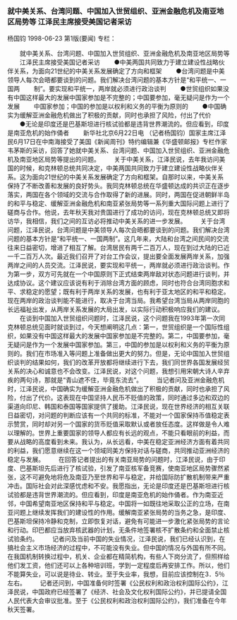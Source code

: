 ### 就中美关系、台湾问题、中国加入世贸组织、亚洲金融危机及南亚地区局势等  江泽民主席接受美国记者采访
杨国钧
1998-06-23
第1版(要闻)
专栏：

　　就中美关系、台湾问题、中国加入世贸组织、亚洲金融危机及南亚地区局势等
　　江泽民主席接受美国记者采访
　　●中美两国共同致力于建立建设性战略伙伴关系，为面向21世纪的中美关系发展确定了方向和框架
　　●台湾问题是中美领导人每次会晤都要谈到的问题。我们解决台湾问题的基本方针是“和平统一、一国两
　　制”。要实现和平统一，两岸就必须进行政治谈判
　　●世贸组织如果没有中国这样最大的发展中国家参加是不完整的；中国要参加，毫无疑问是作为一个发展
　　中国家参加；中国的参加是以权利和义务的平衡为原则的
　　●中国确实为缓解亚洲金融危机做出了积极的贡献，同时也承担了风险，付出了代价
　　●无论是印度还是巴基斯坦进行核试验都是违背世界潮流的。但应看到，印度是南亚危机的始作俑者
　　新华社北京6月22日电  （记者杨国钧）国家主席江泽民6月17日在中南海接受了美国《新闻周刊》特约编辑兼《华盛顿邮报》专栏作家韦茅斯的采访，回答了她就中美关系、台湾问题、中国加入世贸组织、亚洲金融危机及南亚地区局势等提出的问题。
　　关于中美关系，江泽民说，去年我访问美国的时候，和克林顿总统共同决定，中美两国共同致力于建立建设性战略伙伴关系。这为面向21世纪的中美关系发展确定了方向和框架。自那时以来，中美关系保持了不断改善和发展的良好势头。我同克林顿总统在华盛顿达成的共识正在逐步落实，两国在各个领域的交流与合作取得了新的进展。同时，两国在促进朝鲜半岛的和平与稳定、缓解亚洲金融危机和南亚紧张局势等一系列重大国际问题上进行了磋商与合作。他说，去年秋天我对贵国进行了成功的访问，现在克林顿总统又即将访华，我相信，我们之间的互访必将推动中美关系的进一步发展。
　　关于台湾问题，江泽民说，台湾问题是中美领导人每次会晤都要谈到的问题。我们解决台湾问题的基本方针是“和平统一、一国两制”。这几年来，大陆和台湾之间民间的交流往来日益密切，增进了相互了解。台湾居民有两千二百万人，现在到过大陆的已近一千二百万人次。最近我们召开了对台工作会议，提出要全面发展两岸关系，加强两岸之间的人员交流。江泽民说，要实现和平统一，两岸就必须进行政治谈判。作为第一步，双方可先就在一个中国原则下正式结束两岸敌对状态问题进行谈判，并达成协议。这个建议应该说有利于消除台湾方面的顾虑，同时也符合台湾同胞求和平、求稳定的愿望；既有利于两岸关系的发展，也有利于亚太地区的和平和稳定。现在两岸的政治谈判能不能进行，取决于台湾当局。我希望台湾当局从两岸同胞的长远福祉出发，从两岸关系发展的大局出发，以实际行动积极响应我们的建议。
　　在谈到中国加入世贸组织问题时，江泽民说，这个问题我在1993年第一次同克林顿总统见面时就谈到过，今天想阐明这几点：第一，世贸组织是一个国际性组织，如果没有中国这样最大的发展中国家参加是不完整的。第二，中国要参加，毫无疑问是作为一个发展中国家参加。第三，中国的参加是以权利和义务的平衡为原则的。我们在市场准入等问题上准备做出更大的努力。但是，无论中国加入世贸组织谈判的结果如何，我们的改革开放都将继续进行下去，我们同世界各国发展经贸关系的决心和诚意也不会改变。江泽民说，对这个问题，我想引用宋朝大诗人辛弃疾的两句诗，那就是“青山遮不住，毕竟东流去”。
　　当记者问及亚洲金融危机时，江泽民说，中国确实为缓解亚洲金融危机做出了积极的贡献，同时也承担了风险，付出了代价。这表现在中国坚持人民币不贬值的政策，同时通过多边和双边的渠道向印尼、韩国和泰国等国家提供了援助。江泽民说，现在世界经济的相互关联日益密切，对问题的判断应该有一个共同的标准，不能对一个国家保持币值稳定表示赞赏，同时却对另一个国家的货币贬值采取默认或者放任态度。这样做是令人难以理解的。世界上重要国家的领导人都应有长远的观点，不能只看眼前的利益，而要从战略的高度看到未来。我认为，从长远看，中美在稳定亚洲经济方面有着共同的利益，我们愿意继续在这一个领域同美方保持对话与磋商，共同推动亚洲经济的稳定与发展。
　　在回答记者提出的有关南亚局势的问题时，江泽民说，由于印度、巴基斯坦先后进行了核试验，引发了南亚核军备竞赛，使南亚地区局势骤然紧张，这不可避免地将危及南亚乃至世界和平与稳定，并给国际防扩散机制带来严重冲击。国际社会对此深感忧虑和不安。我愿指出，无论是印度还是巴基斯坦进行核试验都是违背世界潮流的。但应看到，印度是南亚危机的始作俑者。作为南亚近邻，中国希望南亚地区保持和平与稳定。中国将一如既往地采取公正的立场，在南亚问题上继续发挥我们的建设性的作用。缓解南亚紧张局势的当务之急，是印度、巴基斯坦保持冷静和克制，立即恢复对话，避免有可能进一步激化紧张局势的言论和行动。印巴都应当放弃核武器的计划，无条件地签署核不扩散条约和全面禁止核试验条约。
　　记者问及当前中国的失业情况，江泽民说，我们已经认识到，在搞社会主义市场经济的过程中，不可能没有失业。但中国的情况与外国有所不同。在我国机制转换过程中，机关、企业都在精简机构，有些人下岗分流了，但照样给他们发工资，他们还可以上各种培训班，学到一定程度后再安排工作。所以，他们不能算失业，可以说是待业、转业。至于失业率，我想，目前应该控制在3．5％左右。
　　记者还问到，中国准备何时签署《公民权利和政治权利国际公约》，江泽民说，中国政府已经签署了《经济、社会及文化权利国际公约》，并已提请全国人民代表大会审议批准。至于《公民权利和政治权利国际公约》，我们准备在今年秋天签署。
